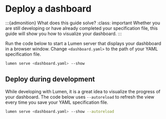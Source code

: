 # Deploy a dashboard

:::{admonition} What does this guide solve?
:class: important
Whether you are still developing or have already completed your specification file, this guide will show you how to visualize your dashboard.
:::

Run the code below to start a Lumen server that displays your dashbboard in a browser window. Change `<dashboard.yaml>` to the path of your YAML specification file.


``` bash
lumen serve <dashboard.yaml> --show
```

## Deploy during development

While developing with Lumen, it is a great idea to visualize the progress of your dashboard. The code below uses `--autoreload` to refresh the view every time you save your YAML specification file.

``` bash
lumen serve <dashboard.yaml> --show --autoreload
```

